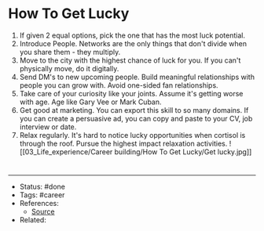 # How To Get Lucky
1. If given 2 equal options, pick the one that has the most luck potential.
2. Introduce People. Networks are the only things that don't divide when you share them - they multiply.
3. Move to the city with the highest chance of luck for you. If you can't physically move, do it digitally.
4. Send DM's to new upcoming people. Build meaningful relationships with people you can grow with. Avoid one-sided fan relationships.
5. Take care of your curiosity like your joints. Assume it's getting worse with age. Age like Gary Vee or Mark Cuban.
6. Get good at marketing. You can export this skill to so many domains. If you can create a persuasive ad, you can copy and paste to your CV, job interview or date.
7. Relax regularly. It's hard to notice lucky opportunities when cortisol is through the roof. Pursue the highest impact relaxation activities.
![[03_Life_experience/Career building/How To Get Lucky/Get lucky.jpg]]

#
---
- Status: #done
- Tags: #career
- References:
	- [Source](https://twitter.com/george__mack/status/1597304323012145153)
- Related:
